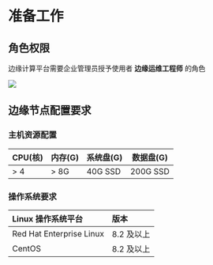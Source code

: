 # 准备工作

## 角色权限

边缘计算平台需要企业管理员授予使用者 **边缘运维工程师** 的角色

![](https://terminus-paas.oss-cn-hangzhou.aliyuncs.com/paas-doc/2021/04/06/1565248b-01df-48a2-aea7-ab30ade8a3b2.png)

## 边缘节点配置要求

### 主机资源配置

| CPU(核) | 内存(G) | 系统盘(G) | 数据盘(G) |
| ------- | ------- | --------- | --------- |
| > 4      | > 8G     | 40G SSD   | 200G SSD  |

### 操作系统要求

| Linux 操作系统平台       | 版本       |
| :----------------------- | :--------- |
| Red Hat Enterprise Linux | 8.2 及以上 |
| CentOS                   | 8.2 及以上 |





